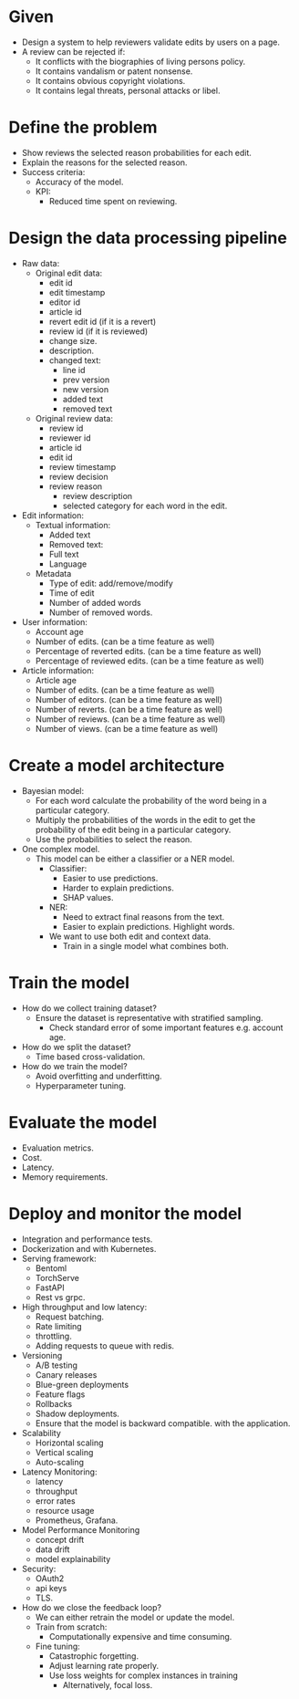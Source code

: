 # Given
- Design a system to help reviewers validate edits by users on a page.
- A review can be rejected if:
  - It conflicts with the biographies of living persons policy.
  - It contains vandalism or patent nonsense.
  - It contains obvious copyright violations.
  - It contains legal threats, personal attacks or libel.

# Define the problem
- Show reviews the selected reason probabilities for each edit.
- Explain the reasons for the selected reason.
- Success criteria:
  - Accuracy of the model.
  - KPI:
    - Reduced time spent on reviewing.
# Design the data processing pipeline
- Raw data:
  - Original edit data:
    - edit id
    - edit timestamp
    - editor id
    - article id
    - revert edit id (if it is a revert)
    - review id (if it is reviewed)
    - change size.
    - description.
    - changed text:
      - line id
      - prev version
      - new version
      - added text
      - removed text
  - Original review data:
    - review id
    - reviewer id
    - article id
    - edit id
    - review timestamp
    - review decision
    - review reason
      - review description
      - selected category for each word in the edit.
- Edit information:
  - Textual information:
    - Added text
    - Removed text:
    - Full text
    - Language
  - Metadata
    - Type of edit: add/remove/modify
    - Time of edit
    - Number of added words
    - Number of removed words.
- User information:
  - Account age
  - Number of edits. (can be a time feature as well)
  - Percentage of reverted edits. (can be a time feature as well)
  - Percentage of reviewed edits. (can be a time feature as well)
- Article information:
  - Article age
  - Number of edits. (can be a time feature as well)
  - Number of editors. (can be a time feature as well)
  - Number of reverts. (can be a time feature as well)
  - Number of reviews. (can be a time feature as well)
  - Number of views. (can be a time feature as well)
# Create a model architecture
- Bayesian model:
  - For each word calculate the probability of the word being in a particular category.
  - Multiply the probabilities of the words in the edit to 
get the probability of the edit being in a particular category.
  - Use the probabilities to select the reason.
- One complex model.
  - This model can be either a classifier or a NER model.
    - Classifier:
      - Easier to use predictions.
      - Harder to explain predictions.
      - SHAP values.
    - NER:
      - Need to extract final reasons from the text.
      - Easier to explain predictions. Highlight words.
    - We want to use both edit and context data.
      - Train in a single model what combines both.
# Train the model
- How do we collect training dataset?
  - Ensure the dataset is representative with stratified sampling.
    - Check standard error of some important features e.g. account age.
- How do we split the dataset?
  - Time based cross-validation.
- How do we train the model?
  - Avoid overfitting and underfitting.
  - Hyperparameter tuning.
# Evaluate the model
- Evaluation metrics.
- Cost.
- Latency.
- Memory requirements.
# Deploy and monitor the model
- Integration and performance tests.
- Dockerization and with Kubernetes.
- Serving framework:
  - Bentoml
  - TorchServe
  - FastAPI
  - Rest vs grpc.
- High throughput and low latency:
  - Request batching.
  - Rate limiting
  - throttling.
  - Adding requests to queue with redis.
- Versioning
  - A/B testing
  - Canary releases
  - Blue-green deployments
  - Feature flags
  - Rollbacks
  - Shadow deployments.
  - Ensure that the model is backward compatible. with the application.
- Scalability
  - Horizontal scaling
  - Vertical scaling
  - Auto-scaling
- Latency Monitoring:
  - latency
  - throughput
  - error rates
  - resource usage
  - Prometheus, Grafana.
- Model Performance Monitoring
  - concept drift
  - data drift
  - model explainability
- Security:
  - OAuth2
  - api keys
  - TLS.
- How do we close the feedback loop?
  - We can either retrain the model or update the model.
  - Train from scratch:
    - Computationally expensive and time consuming.
  - Fine tuning:
    - Catastrophic forgetting.
    - Adjust learning rate properly.
    - Use loss weights for complex instances in training
      - Alternatively, focal loss.
